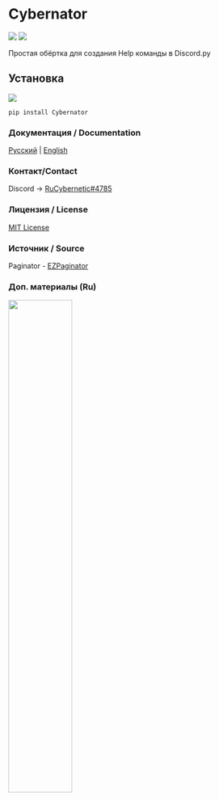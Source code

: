 # Cybernator
![](https://img.shields.io/badge/python-%3E%3D%203.7-blue) ![](https://img.shields.io/badge/discord.py-%3E%3D1.3.4-blue)

Простая обёртка для создания Help команды в Discord.py

## Установка
![](https://img.shields.io/badge/ver.-0.6.2-blue)
```
pip install Cybernator
```
### Документация / Documentation
<p>
    <a href="README_Ru.md">Русский</a> | <a href="README_En.md">English</a>
</p>

### Контакт/Contact
Discord -> [RuCybernetic#4785](https://discord.com/users/255356637089366016)

### Лицензия / License
[MIT License](https://github.com/RuCybernetic/Cybernetor/blob/master/LICENSE)

### Источник / Source
Paginator - [EZPaginator](https://github.com/khk4912/EZPaginator)

### Доп. материалы (Ru)
[<img src="https://img.youtube.com/vi/MghAD83ySiQ/maxresdefault.jpg" width="50%">](https://youtu.be/MghAD83ySiQ)
